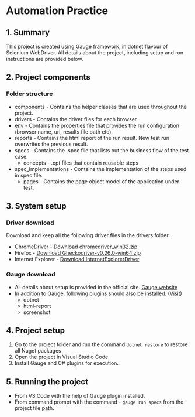# Automation Practice

## 1. Summary
This project is created using Gauge framework, in dotnet flavour of Selenium WebDriver. All details about the project, including setup and run instructions are provided below.

## 2. Project components

### Folder structure
* components - Contains the helper classes that are used throughout the project.
* drivers - Contains the driver files for each browser.
* env - Contains the properties file that provides the run configuration (browser name, url, results file path etc).
* reports - Contains the html report of the run result. New test run overwrites the previous result.
* specs - Contains the .spec file that lists out the business flow of the test case.
    * concepts - .cpt files that contain reusable steps
* spec_implementations - Contains the implementation of the steps used in spec file.
    * pages - Contains the page object model of the application under test.

## 3. System setup

### Driver download
Download and keep all the following driver files in the drivers folder.
* ChromeDriver - [Download chromedriver_win32.zip](https://chromedriver.storage.googleapis.com/index.html?path=78.0.3904.70/)
* Firefox - [Download Gheckodriver-v0.26.0-win64.zip](https://github.com/mozilla/geckodriver/releases)
* Internet Explorer -  [Download InternetExplorerDriver](https://www.seleniumhq.org/download/)

### Gauge download
* All details about setup is provided in the official site. [Gauge website](https://docs.gauge.org/getting_started/installing-gauge.html?os=windows&language=csharp&ide=vscode)
* In addition to Gauge, following plugins should also be installed. ([Visit](https://docs.gauge.org/plugin.html?os=windows&language=csharp&ide=vscode))
    * dotnet
    * html-report
    * screenshot

## 4. Project setup
1. Go to the project folder and run the command `dotnet restore` to restore all Nuget packages
2. Open the project in Visual Studio Code.
3. Install Gauge and C# plugins for execution.

## 5. Running the project
* From VS Code with the help of Gauge plugin installed.
* From command prompt with the command - `gauge run specs` from the project file path.
